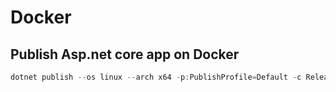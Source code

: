 # Docker

## Publish Asp.net core app on Docker 
```cs
dotnet publish --os linux --arch x64 -p:PublishProfile=Default -c Release
```
